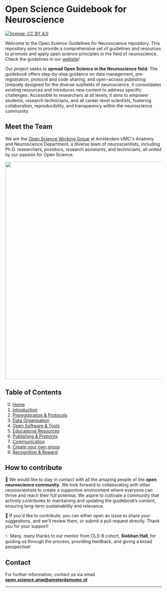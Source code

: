 # Open Science Guidebook for Neuroscience
[![license: CC BY 4.0](https://img.shields.io/badge/license-CC_BY_4.0-lightgrey.svg)](https://creativecommons.org/licenses/by/4.0/)

Welcome to the Open Science Guidelines for Neuroscience repository. This repository aims to provide a comprehensive set of guidelines and resources to promote and apply open science principles in the field of neuroscience. Check the guidelines in our [website](https://marbarrantescepas.github.io/OS-neuroscience/)!

Our project seeks to **spread Open Science in the Neuroscience field**. The guidebook offers step-by-step guidance on data management, pre-registration, protocol and code sharing, and open-access publishing. Uniquely designed for the diverse subfields of neuroscience, it consolidates existing resources and introduces new content to address specific challenges. Accessible to researchers at all levels, it aims to empower students, research technicians, and all career-level scientists, fostering collaboration, reproducibility, and transparency within the neuroscience community.

## Meet the Team
We are the [Open Science Working Group](https://anatomy-neurosciences.com/initiatives/openscience/) at Amsterdam UMC's Anatomy and Neuroscience Department, a diverse team of neuroscientists, including Ph.D. researchers, postdocs, research assistants, and technicians, all united by our passion for Open Science. 

<img src="images/Guidebook_homepage_v3.png" width="700">

## Table of Contents

0. [Home](https://marbarrantescepas.github.io/OS-neuroscience/)
1. [Introduction](https://marbarrantescepas.github.io/OS-neuroscience/tabs/1.%20Introduction.html)
2. [Preregistration & Protocols](https://marbarrantescepas.github.io/OS-neuroscience/tabs/2.%20Preregistration%20&%20Protocols.html)
3. [Data Organisation](https://marbarrantescepas.github.io/OS-neuroscience/tabs/3.%20Data%20Organisation.html)
4. [Open Software & Tools](https://marbarrantescepas.github.io/OS-neuroscience/tabs/4.%20Open%20Software%20&%20Tools.html)
5. [Educational Resources](https://marbarrantescepas.github.io/OS-neuroscience/tabs/5.%20Educational%20Resources.html)
6. [Publishing & Preprints](https://marbarrantescepas.github.io/OS-neuroscience/tabs/6.%20Publishing%20&%20Preprints.html)
7. [Communication](https://marbarrantescepas.github.io/OS-neuroscience/tabs/7.%20Communication.html)
8. [Create your own group](https://marbarrantescepas.github.io/OS-neuroscience/tabs/8.%20Create%20an%20Open%20Science%20Group.html)
9. [Recognition & Reward](https://marbarrantescepas.github.io/OS-neuroscience/tabs/10.%20Recognition%20&%20Reward.html)

## How to contribute

🌱 We would like to stay in contact with all the amazing people of the **open neuroscience community**. We look forward to collaborating with other neuroscientists to create a supportive environment where everyone can thrive and reach their full potential. We aspire to cultivate a community that actively contributes to maintaining and updating the guidebook’s content, ensuring long-term sustainability and relevance.

🧠 If you'd like to contribute, you can either open an issue to share your suggestions, and we'll review them, or submit a pull request directly. Thank you for your support! 

✨ Many, many thanks to our mentor from OLS-8 cohort, **Siobhan Hall**, for guiding us through the process, providing feedback, and giving a broad perspective!

## Contact

For further information, contact us via email **open.science.anw@amsterdamumc.nl**

---
